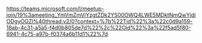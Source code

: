 https://teams.microsoft.com/l/meetup-join/19%3ameeting_YmVmZmVjYzgtZDk2YS00OWQ4LWE5MDktNmQwYjdiODgyOGZl%40thread.v2/0?context=%7b%22Tid%22%3a%22c0d9a159-18ab-4c31-a5a5-f4d0b805de7d%22%2c%22Oid%22%3a%22f5ad5f80-6941-4c75-a97b-f0374a6b11d1%22%7d
